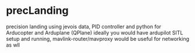# precLanding
precision landing using jevois data, PID controller and python for Arducopter and Arduplane (QPlane)
ideally you would have ardupilot SITL setup and running, mavlink-router/mavproxy would be useful for networking as wll
